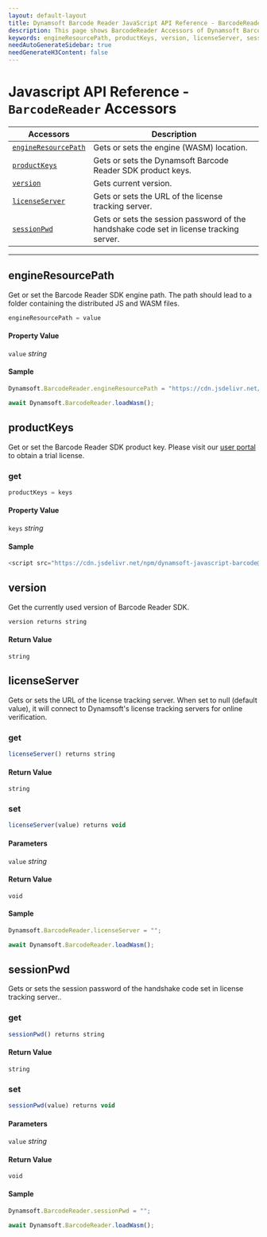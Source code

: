 ```yaml
---
layout: default-layout
title: Dynamsoft Barcode Reader JavaScript API Reference - BarcodeReader Accessors
description: This page shows BarcodeReader Accessors of Dynamsoft Barcode Reader JavaScript SDK.
keywords: engineResourcePath, productKeys, version, licenseServer, sessionPwd, accessors, BarcodeReader, api reference, javascript, js
needAutoGenerateSidebar: true
needGenerateH3Content: false
---
```



# Javascript API Reference - `BarcodeReader` Accessors

| Accessors            | Description |
|----------------------|-------------|
| [`engineResourcePath`](#engineresourcepath) | Gets or sets the engine (WASM) location. | 
| [`productKeys`](#productkeys) | Gets or sets the Dynamsoft Barcode Reader SDK product keys. | 
| [`version`](#version) | Gets current version. | 
| [`licenseServer`](#licenseserver) | Gets or sets the URL of the license tracking server. | 
| [`sessionPwd`](#sessionpwd) | Gets or sets the session password of the handshake code set in license tracking server. | 

---

## engineResourcePath

Get or set the Barcode Reader SDK engine path. The path should lead to a folder containing the distributed JS and WASM files.

```javascript
engineResourcePath = value
```

#### Property Value

`value` *string*  

#### Sample

```javascript
Dynamsoft.BarcodeReader.engineResourcePath = "https://cdn.jsdelivr.net/npm/dynamsoft-javascript-barcode@@8.0.0/dist/";

await Dynamsoft.BarcodeReader.loadWasm();
```

## productKeys

Get or set the Barcode Reader SDK product key. Please visit our [user portal](https://www.dynamsoft.com/CustomerPortal/Portal/TrialLicense.aspx) to obtain a trial license.

### get

```javascript
productKeys = keys
```

#### Property Value

`keys` *string*  

#### Sample

```javascript
<script src="https://cdn.jsdelivr.net/npm/dynamsoft-javascript-barcode@@8.0.0/dist/dbr.js" data-productKeys="PRODUCT-KEYS"></script>
```

## version

Get the currently used version of Barcode Reader SDK.

```javascript
version returns string
```

#### Return Value

`string`

## licenseServer

Gets or sets the URL of the license tracking server. When set to null (default value), it will connect to Dynamsoft's license tracking servers for online verification.

### get

```javascript
licenseServer() returns string
```

#### Return Value

`string`

### set

```javascript
licenseServer(value) returns void
```

#### Parameters

`value` *string*  

#### Return Value

`void`

#### Sample

```javascript
Dynamsoft.BarcodeReader.licenseServer = "";

await Dynamsoft.BarcodeReader.loadWasm();
```

## sessionPwd

Gets or sets the session password of the handshake code set in license tracking server..

### get

```javascript
sessionPwd() returns string
```

#### Return Value

`string`

### set

```javascript
sessionPwd(value) returns void
```

#### Parameters

`value` *string*  

#### Return Value

`void`

#### Sample

```javascript
Dynamsoft.BarcodeReader.sessionPwd = "";

await Dynamsoft.BarcodeReader.loadWasm();
```

